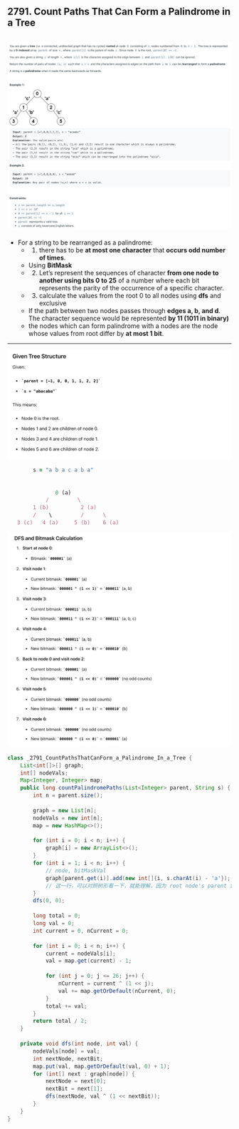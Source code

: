 ## 2791. Count Paths That Can Form a Palindrome in a Tree
![](img/2024-06-26-19-56-32.png)
---

- For a string to be rearranged as a palindrome:
  - 1. there has to be **at most one character** that **occurs odd number of times**. 
  - Using **BitMask**
  - 2. Let’s represent the sequences of character **from one node to another using bits 0 to 25** of a number where each bit 
    represents the parity of the occurrence of a specific character. 
  - 3. calculate the values from the root 0 to all nodes using **dfs** and exclusive
  - If the path between two nodes passes through **edges a, b, and d**. The character sequence would be represented 
    **by 11 (1011 in binary)**
  - the nodes which can form palindrome with a nodes are the node whose values from root differ by **at most 1 bit**.
---

![](img/2024-06-27-17-26-40.png)
```ruby
        s = "a b a c a b a"


               0 (a)
            /         \
        1 (b)          2 (a)
        /    \         /      \
   3 (c)   4 (a)     5 (b)    6 (a)
```

![](img/2024-06-27-17-27-18.png)


```java
class _2791_CountPathsThatCanForm_a_Palindrome_In_a_Tree {
    List<int[]>[] graph;
    int[] nodeVals;
    Map<Integer, Integer> map;
    public long countPalindromePaths(List<Integer> parent, String s) {
        int n = parent.size();

        graph = new List[n];
        nodeVals = new int[n];
        map = new HashMap<>();

        for (int i = 0; i < n; i++) {
            graph[i] = new ArrayList<>();
        }
        for (int i = 1; i < n; i++) {
            // node, bitMaskVal
            graph[parent.get(i)].add(new int[]{i, s.charAt(i) - 'a'});
            // 这一行，可以对照树形看一下，就能理解，因为 root node's parent is -1, 所以从 i = 1 开始
        }
        dfs(0, 0);

        long total = 0;
        long val = 0;
        int current = 0, nCurrent = 0;
        
        for (int i = 0; i < n; i++) {
            current = nodeVals[i];
            val = map.get(current) - 1;

            for (int j = 0; j <= 26; j++) {
                nCurrent = current ^ (1 << j);
                val += map.getOrDefault(nCurrent, 0);
            }
            total += val;
        }
        return total / 2;
    }

    private void dfs(int node, int val) {
        nodeVals[node] = val;
        int nextNode, nextBit;
        map.put(val, map.getOrDefault(val, 0) + 1);
        for (int[] next : graph[node]) {
            nextNode = next[0];
            nextBit = next[1];
            dfs(nextNode, val ^ (1 << nextBit));
        }
    }
}
```